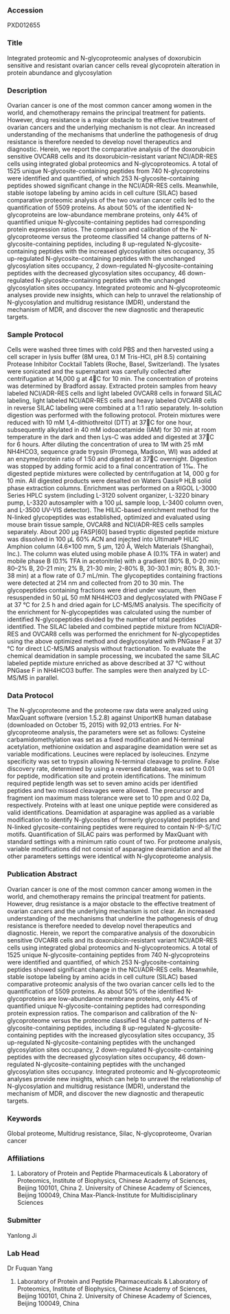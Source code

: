 ### Accession
PXD012655

### Title
Integrated proteomic and N-glycoproteomic analyses of doxorubicin sensitive and resistant ovarian cancer cells reveal glycoprotein alteration in protein abundance and glycosylation

### Description
Ovarian cancer is one of the most common cancer among women in the world, and chemotherapy remains the principal treatment for patients. However, drug resistance is a major obstacle to the effective treatment of ovarian cancers and the underlying mechanism is not clear. An increased understanding of the mechanisms that underline the pathogenesis of drug resistance is therefore needed to develop novel therapeutics and diagnostic. Herein, we report the comparative analysis of the doxorubicin sensitive OVCAR8 cells and its doxorubicin-resistant variant NCI/ADR-RES cells using integrated global proteomics and N-glycoproteomics. A total of 1525 unique N-glycosite-containing peptides from 740 N-glycoproteins were identified and quantified, of which 253 N-glycosite-containing peptides showed significant change in the NCI/ADR-RES cells. Meanwhile, stable isotope labeling by amino acids in cell culture (SILAC) based comparative proteomic analysis of the two ovarian cancer cells led to the quantification of 5509 proteins. As about 50% of the identified N-glycoproteins are low-abundance membrane proteins, only 44% of quantified unique N-glycosite-containing peptides had corresponding protein expression ratios. The comparison and calibration of the N-glycoproteome versus the proteome classified 14 change patterns of N-glycosite-containing peptides, including 8 up-regulated N-glycosite-containing peptides with the increased glycosylation sites occupancy, 35 up-regulated N-glycosite-containing peptides with the unchanged glycosylation sites occupancy, 2 down-regulated N-glycosite-containing peptides with the decreased glycosylation sites occupancy, 46 down-regulated N-glycosite-containing peptides with the unchanged glycosylation sites occupancy. Integrated proteomic and N-glycoproteomic analyses provide new insights, which can help to unravel the relationship of N-glycosylation and multidrug resistance (MDR), understand the mechanism of MDR, and discover the new diagnostic and therapeutic targets.

### Sample Protocol
Cells were washed three times with cold PBS and then harvested using a cell scraper in lysis buffer (8M urea, 0.1 M Tris-HCl, pH 8.5) containing Protease Inhibitor Cocktail Tablets (Roche, Basel, Switzerland). The lysates were sonicated and the supernatant was carefully collected after centrifugation at 14,000 g at 4C for 10 min. The concentration of proteins was determined by Bradford assay. Extracted protein samples from heavy labeled NCI/ADR-RES cells and light labeled OVCAR8 cells in forward SILAC labeling, light labeled NCI/ADR-RES cells and heavy labeled OVCAR8 cells in reverse SILAC labeling were combined at a 1:1 ratio separately. In-solution digestion was performed with the following protocol. Protein mixtures were reduced with 10 mM 1,4-dithiothreitol (DTT) at 37C for one hour, subsequently alkylated in 40 mM iodoacetamide (IAM) for 30 min at room temperature in the dark and then Lys-C was added and digested at 37C for 6 hours. After diluting the concentration of urea to 1M with 25 mM NH4HCO3, sequence grade trypsin (Promega, Madison, WI) was added at an enzyme/protein ratio of 1:50 and digested at 37C overnight. Digestion was stopped by adding formic acid to a final concentration of 1‰. The digested peptide mixtures were collected by centrifugation at 14, 000 g for 10 min. All digested products were desalted on Waters Oasis® HLB solid phase extraction columns.  Enrichment was performed on a RIGOL L-3000 Series HPLC system (including L-3120 solvent organizer, L-3220 binary pump, L-3320 autosampler with a 100 µL sample loop, L-3400 column oven, and L-3500 UV-VIS detector). The HILIC-based enrichment method for the N-linked glycopeptides was established, optimized and evaluated using mouse brain tissue sample, OVCAR8 and NCI/ADR-RES cells samples separately. About 200 μg FASP[60] based tryptic digested peptide mixture was dissolved in 100 µL 60% ACN and injected into Ultimate® HILIC Amphion column (4.6×100 mm, 5 μm, 120 Å, Welch Materials (Shanghai), Inc.). The column was eluted using mobile phase A (0.1% TFA in water) and mobile phase B (0.1% TFA in acetonitrile) with a gradient (80% B, 0-20 min; 80–2% B, 20-21 min; 2% B, 21-30 min; 2-80% B, 30-30.1 min; 80% B, 30.1-38 min) at a flow rate of 0.7 mL/min. The glycopeptides containing fractions were detected at 214 nm and collected from 20 to 30 min. The glycopeptides containing fractions were dried under vacuum, then resuspended in 50 µL 50 mM NH4HCO3 and deglycosylated with PNGase F at 37 °C for 2.5 h and dried again for LC-MS/MS analysis. The specificity of the enrichment for N-glycopeptides was calculated using the number of identified N-glycopeptides divided by the number of total peptides identified.  The SILAC labeled and combined peptide mixture from NCI/ADR-RES and OVCAR8 cells was performed the enrichment for N-glycopeptides using the above optimized method and deglycosylated with PNGase F at 37 °C for direct LC-MS/MS analysis without fractionation. To evaluate the chemical deamidation in sample processing, we incubated the same SILAC labeled peptide mixture enriched as above described at 37 °C without PNGase F in NH4HCO3 buffer. The samples were then analyzed by LC-MS/MS in parallel.

### Data Protocol
The N-glycoproteome and the proteome raw data were analyzed using MaxQuant software (version 1.5.2.8) against UniportKB human database (downloaded on October 15, 2015) with 92,013 entries. For N-glycoproteome analysis, the parameters were set as follows: Cysteine carbamidomethylation was set as a fixed modification and N-terminal acetylation, methionine oxidation and asparagine deamidation were set as variable modifications. Leucines were replaced by isoleucines. Enzyme specificity was set to trypsin allowing N-terminal cleavage to proline. False discovery rate, determined by using a reversed database, was set to 0.01 for peptide, modification site and protein identifications. The minimum required peptide length was set to seven amino acids per identified peptides and two missed cleavages were allowed. The precursor and fragment ion maximum mass tolerance were set to 10 ppm and 0.02 Da, respectively. Proteins with at least one unique peptide were considered as valid identifications. Deamidation at asparagine was applied as a variable modification to identify N-glycosites of formerly glycosylated peptides and N-linked glycosite-containing peptides were required to contain N-!P-S/T/C motifs. Quantification of SILAC pairs was performed by MaxQuant with standard settings with a minimum ratio count of two. For proteome analysis, variable modifications did not consist of asparagine deamidation and all the other parameters settings were identical with N-glycoproteome analysis.

### Publication Abstract
Ovarian cancer is one of the most common cancer among women in the world, and chemotherapy remains the principal treatment for patients. However, drug resistance is a major obstacle to the effective treatment of ovarian cancers and the underlying mechanism is not clear. An increased understanding of the mechanisms that underline the pathogenesis of drug resistance is therefore needed to develop novel therapeutics and diagnostic. Herein, we report the comparative analysis of the doxorubicin sensitive OVCAR8 cells and its doxorubicin-resistant variant NCI/ADR-RES cells using integrated global proteomics and N-glycoproteomics. A total of 1525 unique N-glycosite-containing peptides from 740 N-glycoproteins were identified and quantified, of which 253 N-glycosite-containing peptides showed significant change in the NCI/ADR-RES cells. Meanwhile, stable isotope labeling by amino acids in cell culture (SILAC) based comparative proteomic analysis of the two ovarian cancer cells led to the quantification of 5509 proteins. As about 50% of the identified N-glycoproteins are low-abundance membrane proteins, only 44% of quantified unique N-glycosite-containing peptides had corresponding protein expression ratios. The comparison and calibration of the N-glycoproteome versus the proteome classified 14 change patterns of N-glycosite-containing peptides, including 8 up-regulated N-glycosite-containing peptides with the increased glycosylation sites occupancy, 35 up-regulated N-glycosite-containing peptides with the unchanged glycosylation sites occupancy, 2 down-regulated N-glycosite-containing peptides with the decreased glycosylation sites occupancy, 46 down-regulated N-glycosite-containing peptides with the unchanged glycosylation sites occupancy. Integrated proteomic and N-glycoproteomic analyses provide new insights, which can help to unravel the relationship of N-glycosylation and multidrug resistance (MDR), understand the mechanism of MDR, and discover the new diagnostic and therapeutic targets.

### Keywords
Global proteome, Multidrug resistance, Silac, N-glycoproteome, Ovarian cancer

### Affiliations
1. Laboratory of Protein and Peptide Pharmaceuticals & Laboratory of Proteomics, Institute of Biophysics, Chinese Academy of Sciences, Beijing 100101, China 2. University of Chinese Academy of Sciences, Beijing 100049, China
Max-Planck-Institute for Multidisciplinary Sciences

### Submitter
Yanlong Ji

### Lab Head
Dr Fuquan Yang
1. Laboratory of Protein and Peptide Pharmaceuticals & Laboratory of Proteomics, Institute of Biophysics, Chinese Academy of Sciences, Beijing 100101, China 2. University of Chinese Academy of Sciences, Beijing 100049, China


